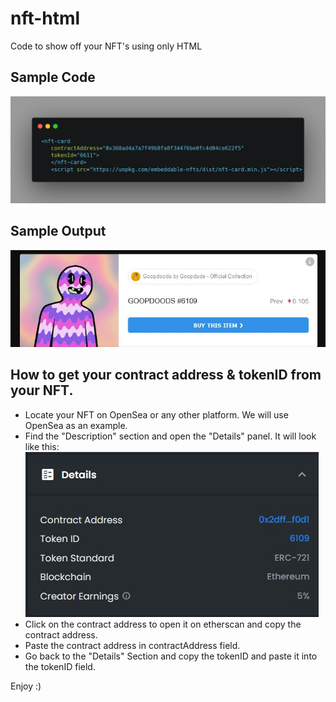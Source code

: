 # nft-html
Code to show off your NFT's using only HTML

## Sample Code

![Code-preview](code-preview.png)

## Sample Output

![sample-output](sample-output.JPG)

## How to get your contract address & tokenID from your NFT.
- Locate your NFT on OpenSea or any other platform. We will use OpenSea as an example.
- Find the "Description" section and open the "Details" panel. It will look like this: ![details-section](details-section.JPG)
- Click on the contract address to open it on etherscan and copy the contract address.
- Paste the contract address in contractAddress field.
- Go back to the "Details" Section and copy the tokenID and paste it into the tokenID field.

Enjoy :)
